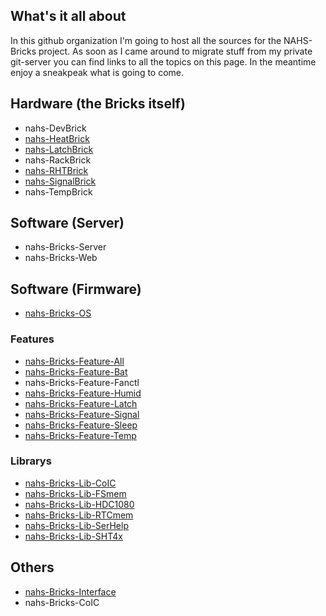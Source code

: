 ## What's it all about

In this github organization I'm going to host all the sources for the NAHS-Bricks project.
As soon as I came around to migrate stuff from my private git-server you can find links to all the topics on this page.
In the meantime enjoy a sneakpeak what is going to come.

## Hardware (the Bricks itself)

  * nahs-DevBrick
  * [nahs-HeatBrick](https://github.com/NAHS-Bricks/HeatBrick)
  * [nahs-LatchBrick](https://github.com/NAHS-Bricks/LatchBrick)
  * nahs-RackBrick
  * [nahs-RHTBrick](https://github.com/NAHS-Bricks/RHTBrick)
  * [nahs-SignalBrick](https://github.com/NAHS-Bricks/SignalBrick)
  * nahs-TempBrick
  
## Software (Server)

  * nahs-Bricks-Server
  * nahs-Bricks-Web
  
## Software (Firmware)

  * [nahs-Bricks-OS](https://github.com/NAHS-Bricks/OS)

### Features

  * [nahs-Bricks-Feature-All](https://github.com/NAHS-Bricks/Feature-All)
  * [nahs-Bricks-Feature-Bat](https://github.com/NAHS-Bricks/Feature-Bat)
  * nahs-Bricks-Feature-Fanctl
  * [nahs-Bricks-Feature-Humid](https://github.com/NAHS-Bricks/Feature-Humid)
  * [nahs-Bricks-Feature-Latch](https://github.com/NAHS-Bricks/Feature-Latch)
  * [nahs-Bricks-Feature-Signal](https://github.com/NAHS-Bricks/Feature-Signal)
  * [nahs-Bricks-Feature-Sleep](https://github.com/NAHS-Bricks/Feature-Sleep)
  * [nahs-Bricks-Feature-Temp](https://github.com/NAHS-Bricks/Feature-Temp)

### Librarys

  * [nahs-Bricks-Lib-CoIC](https://github.com/NAHS-Bricks/Lib-CoIC)
  * [nahs-Bricks-Lib-FSmem](https://github.com/NAHS-Bricks/Lib-FSmem)
  * [nahs-Bricks-Lib-HDC1080](https://github.com/NAHS-Bricks/Lib-HDC1080)
  * [nahs-Bricks-Lib-RTCmem](https://github.com/NAHS-Bricks/Lib-RTCmem)
  * [nahs-Bricks-Lib-SerHelp](https://github.com/NAHS-Bricks/Lib-SerHelp)
  * [nahs-Bricks-Lib-SHT4x](https://github.com/NAHS-Bricks/Lib-SHT4x)
  
## Others

  * [nahs-Bricks-Interface](https://github.com/NAHS-Bricks/Interface)
  * nahs-Bricks-CoIC
